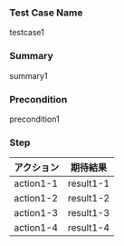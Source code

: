 ### Test Case Name
testcase1

### Summary
summary1

### Precondition
precondition1

### Step
| アクション | 期待結果 |
|---|---|
| action1-1 | result1-1 |
| action1-2 | result1-2 |
| action1-3 | result1-3 |
| action1-4 | result1-4 |
